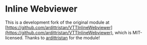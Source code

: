 # Inline Webviewer

This is a development fork of the original module at [https://github.com/ardittristan/VTTInlineWebviewer](https://github.com/ardittristan/VTTInlineWebviewer), which is MIT-licensed. Thanks to [ardittristan](https://github.com/ardittristan/VTTInlineWebviewer) for the module!

